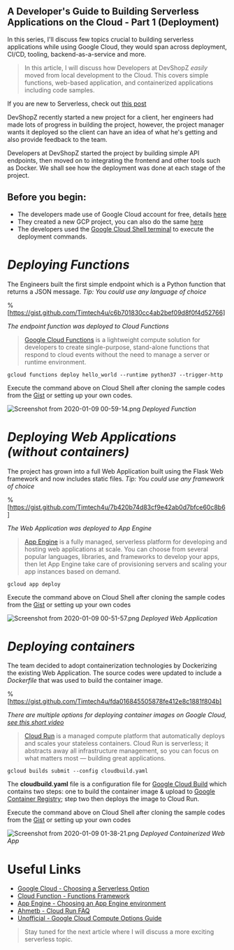 ## A Developer's Guide to Building Serverless Applications on the Cloud - Part 1 (Deployment)

In this series, I'll discuss few topics crucial to building serverless applications while using Google Cloud, they would span across deployment, CI/CD, tooling, backend-as-a-service and more.

> In this article, I will discuss how Developers at DevShopZ *easily* moved from local development to the Cloud. This covers simple functions, web-based application, and containerized applications including code samples.

If you are new to Serverless, check out [this post](https://fullstackgcp.com/journey-to-serverless-on-google-cloud-platform-ck101zpb2005ek7s1rcsgqnug) 


DevShopZ recently started a new project for a client, her engineers had made lots of progress in building the project, however, the project manager wants it deployed so the client can have an idea of what he's getting and also provide feedback to the team.

Developers at DevShopZ started the project by building simple API endpoints, then moved on to integrating the frontend and other tools such as Docker.
We shall see how the deployment was done at each stage of the project.


## Before you begin:
-  The developers made use of Google Cloud account for free, details [here](cloud.google.com/free) 
-  They created a new GCP project, you can also do the same [here](https://console.cloud.google.com/project)  
-  The developers used the [Google Cloud Shell terminal](https://cloud.google.com/shell/) to execute the deployment commands.


# *Deploying Functions*

The Engineers built the first simple endpoint which is a Python function that returns a JSON message.
_Tip: You could use any language of choice_


%[https://gist.github.com/Timtech4u/c6b701830cc4ab2bef09d8f0f4d52766]


_The endpoint function was deployed to Cloud Functions_


> [Google Cloud Functions](https://cloud.google.com/functions/) is a lightweight compute solution for developers to create single-purpose, stand-alone functions that respond to cloud events without the need to manage a server or runtime environment. 


```
gcloud functions deploy hello_world --runtime python37 --trigger-http
```


Execute the command above on Cloud Shell after cloning the sample codes from the [Gist](https://gist.github.com/Timtech4u/c6b701830cc4ab2bef09d8f0f4d52766) or setting up your own codes.



![Screenshot from 2020-01-09 00-59-14.png](https://cdn.hashnode.com/res/hashnode/image/upload/v1578527996651/66LCVaKKK.png)
_Deployed Function_


# *Deploying Web Applications (without containers)*

The project has grown into a full Web Application built using the Flask Web framework and now includes static files.
_Tip: You could use any framework of choice_

%[https://gist.github.com/Timtech4u/7b420b74d83cf9e42ab0d7bfce60c8b6]

_The Web Application was deployed to App Engine_

>  [App Engine](https://cloud.google.com/appengine/)  is a fully managed, serverless platform for developing and hosting web applications at scale. You can choose from several popular languages, libraries, and frameworks to develop your apps, then let App Engine take care of provisioning servers and scaling your app instances based on demand.

```
gcloud app deploy
```

Execute the command above on Cloud Shell after cloning the sample codes from the [Gist](https://gist.github.com/Timtech4u/7b420b74d83cf9e42ab0d7bfce60c8b6) or setting up your own codes 


![Screenshot from 2020-01-09 00-51-57.png](https://cdn.hashnode.com/res/hashnode/image/upload/v1578527636802/A4E5gRny6.png)
_Deployed Web Application_


# *Deploying containers*

The team decided to adopt containerization technologies by Dockerizing the existing Web Application. The source codes were updated to include a *Dockerfile* that was used to build the container image.


%[https://gist.github.com/Timtech4u/fda016845505878fe412e8c1881f804b]


_There are multiple options for deploying container images on Google Cloud,  [see this short video](https://www.youtube.com/watch?v=jh0fPT-AWwM)_

>  [Cloud Run](https://cloud.google.com/run/) is a managed compute platform that automatically deploys and scales your stateless containers. Cloud Run is serverless; it abstracts away all infrastructure management, so you can focus on what matters most — building great applications.

```
gcloud builds submit --config cloudbuild.yaml
```

The **cloudbuild.yaml** file is a configuration file for  [Google Cloud Build](https://cloud.google.com/cloud-build/)  which contains two steps:
one to build the container image & upload to  [Google Container Registry](https://cloud.google.com/container-registry); step two then deploys the image to Cloud Run.

Execute the command above on Cloud Shell after cloning the sample codes from the [Gist](https://gist.github.com/Timtech4u/fda016845505878fe412e8c1881f804b) or setting up your own codes 


![Screenshot from 2020-01-09 01-38-21.png](https://cdn.hashnode.com/res/hashnode/image/upload/v1578530328612/oM88yjeJU.png)
_Deployed Containerized Web App_


# Useful Links
-  [Google Cloud - Choosing a Serverless Option](https://cloud.google.com/serverless-options/)
-  [Cloud Function - Functions Framework](https://cloud.google.com/functions/docs/functions-framework)
-  [App Engine -  Choosing an App Engine environment](https://cloud.google.com/appengine/docs/the-appengine-environments)
-  [Ahmetb - Cloud Run FAQ](https://github.com/ahmetb/cloud-run-faq)
-  [Unofficial - Google Cloud Compute Options Guide](https://github.com/Timtech4u/gcp_compute_options_guide)


> Stay tuned for the next article where I will discuss a more exciting serverless topic.